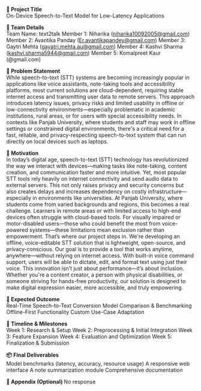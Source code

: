<b> 🧠 Project Title </b>
</br>
On-Device Speech-to-Text Model for Low-Latency Applications 

<b> 👥 Team Details </b>
</br>
Team Name: text2talk
Member 1: Niharika (niharika10092005@gmail.com)
Member 2: Avantika Panday (Er.avantikapandey@gmail.com)
Member 3: Gaytri Mehta (gayatri.mehta.au@gmail.com)
Member 4: Kashvi Sharma (kashvi.sharma5944@gmail.com)
Member 5: Komalpreet Kaur (@gmail.com)

<b> 🧩 Problem Statement  </b>
</br>
While speech-to-text (STT) systems are becoming increasingly popular in applications like voice assistants, note-taking tools and accessibility platforms, most current solutions are cloud-dependent, requiring stable internet access and transmitting user data to remote servers. This approach introduces latency issues, privacy risks and limited usability in offline or low-connectivity environments—especially problematic in academic institutions, rural areas, or for users with special accessibility needs.
In contexts like Panjab University, where students and staff may work in offline settings or constrained digital environments, there's a critical need for a fast, reliable, and privacy-respecting speech-to-text system that can run directly on local devices such as laptops.

<b> 🚀 Motivation  </b>
</br>
In today’s digital age, speech-to-text (STT) technology has revolutionized the way we interact with devices—making tasks like note-taking, content creation, and communication faster and more intuitive. Yet, most popular STT tools rely heavily on internet connectivity and send audio data to external servers. This not only raises privacy and security concerns but also creates delays and increases dependency on costly infrastructure—especially in environments like universities.
At Panjab University, where students come from varied backgrounds and regions, this becomes a real challenge. Learners in remote areas or with limited access to high-end devices often struggle with cloud-based tools. For visually impaired or motor-disabled users—those who could benefit the most from voice-powered systems—these limitations mean exclusion rather than empowerment.
That’s where our project steps in.
We're developing an offline, voice-editable STT solution that is lightweight, open-source, and privacy-conscious. Our goal is to provide a tool that works anytime, anywhere—without relying on internet access. With built-in voice command support, users will be able to dictate, edit, and format text using just their voice.
This innovation isn’t just about performance—it’s about inclusion. Whether you're a content creator, a person with physical disabilities, or someone striving for hands-free productivity, our solution is designed to make digital expression easier, more accessible, and truly empowering.

<b> 🎯 Expected Outcome  </b>
</br>
Real-Time Speech-to-Text Conversion
Model Comparison & Benchmarking
Offline-First Functionality
Custom Use-Case Adaptation

<b> 📅 Timeline & Milestones  </b>
</br>
Week 1: Research & Setup 
Week 2: Preprocessing & Initial Integration
Week 3: Feature Expansion
Week 4: Evaluation and Optimization
Week 5: Finalization & Submission

<b> 📦 Final Deliverables  </b>
</br>
Model benchmarks (latency, accuracy, resource usage)
A responsive web interface
A note summarization module
Comprehensive documentation

<b> 📎 Appendix (Optional) </b>
No response
